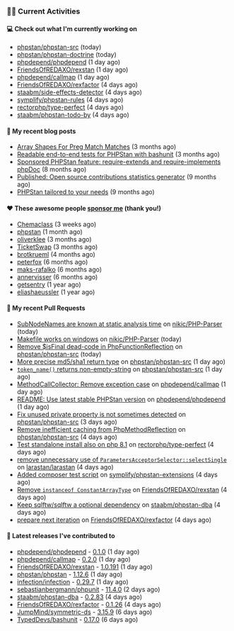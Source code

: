 ### 👨‍💻 Current Activities


#### 💻 Check out what I'm currently working on

- [phpstan/phpstan-src](https://github.com/phpstan/phpstan-src) (today)
- [phpstan/phpstan-doctrine](https://github.com/phpstan/phpstan-doctrine) (today)
- [phpdepend/phpdepend](https://github.com/phpdepend/phpdepend) (1 day ago)
- [FriendsOfREDAXO/rexstan](https://github.com/FriendsOfREDAXO/rexstan) (1 day ago)
- [phpdepend/callmap](https://github.com/phpdepend/callmap) (1 day ago)
- [FriendsOfREDAXO/rexfactor](https://github.com/FriendsOfREDAXO/rexfactor) (4 days ago)
- [staabm/side-effects-detector](https://github.com/staabm/side-effects-detector) (4 days ago)
- [symplify/phpstan-rules](https://github.com/symplify/phpstan-rules) (4 days ago)
- [rectorphp/type-perfect](https://github.com/rectorphp/type-perfect) (4 days ago)
- [staabm/phpstan-todo-by](https://github.com/staabm/phpstan-todo-by) (4 days ago)


#### 📜 My recent blog posts

- [Array Shapes For Preg Match Matches](https://staabm.github.io/2024/07/05/array-shapes-for-preg-match-matches.html) (3 months ago)
- [Readable end-to-end tests for PHPStan with bashunit](https://staabm.github.io/2024/06/28/readable-phpstan-end-to-end-tests-with-bashunit.html) (3 months ago)
- [Sponsored PHPStan feature: require-extends and require-implements phpDoc](https://staabm.github.io/2024/01/15/phpstan-require-extends-implements.html) (8 months ago)
- [Published: Open source contributions statistics generator](https://staabm.github.io/2024/01/10/oss-contribs-published.html) (9 months ago)
- [PHPStan tailored to your needs](https://staabm.github.io/2024/01/01/phpstan-customizing.html) (9 months ago)


#### ❤️ These awesome people [sponsor me](https://github.com/sponsors/staabm) (thank you!)

- [Chemaclass](https://github.com/Chemaclass) (3 weeks ago)
- [phpstan](https://github.com/phpstan) (1 month ago)
- [oliverklee](https://github.com/oliverklee) (3 months ago)
- [TicketSwap](https://github.com/TicketSwap) (3 months ago)
- [brotkrueml](https://github.com/brotkrueml) (4 months ago)
- [peterfox](https://github.com/peterfox) (6 months ago)
- [maks-rafalko](https://github.com/maks-rafalko) (6 months ago)
- [annervisser](https://github.com/annervisser) (6 months ago)
- [getsentry](https://github.com/getsentry) (1 year ago)
- [eliashaeussler](https://github.com/eliashaeussler) (1 year ago)


#### 🔨 My recent Pull Requests

- [SubNodeNames are known at static analysis time](https://github.com/nikic/PHP-Parser/pull/1035) on [nikic/PHP-Parser](https://github.com/nikic/PHP-Parser) (today)
- [Makefile works on windows](https://github.com/nikic/PHP-Parser/pull/1034) on [nikic/PHP-Parser](https://github.com/nikic/PHP-Parser) (today)
- [Remove $isFinal dead-code in PhpFunctionReflection](https://github.com/phpstan/phpstan-src/pull/3545) on [phpstan/phpstan-src](https://github.com/phpstan/phpstan-src) (today)
- [More precise md5/sha1 return type](https://github.com/phpstan/phpstan-src/pull/3541) on [phpstan/phpstan-src](https://github.com/phpstan/phpstan-src) (1 day ago)
- [`token_name()` returns non-empty-string](https://github.com/phpstan/phpstan-src/pull/3540) on [phpstan/phpstan-src](https://github.com/phpstan/phpstan-src) (1 day ago)
- [MethodCallCollector: Remove exception case](https://github.com/phpdepend/callmap/pull/1) on [phpdepend/callmap](https://github.com/phpdepend/callmap) (1 day ago)
- [README: Use latest stable PHPStan version](https://github.com/phpdepend/phpdepend/pull/5) on [phpdepend/phpdepend](https://github.com/phpdepend/phpdepend) (1 day ago)
- [Fix unused private property is not sometimes detected](https://github.com/phpstan/phpstan-src/pull/3539) on [phpstan/phpstan-src](https://github.com/phpstan/phpstan-src) (3 days ago)
- [Remove inefficient caching from PhpMethodReflection](https://github.com/phpstan/phpstan-src/pull/3534) on [phpstan/phpstan-src](https://github.com/phpstan/phpstan-src) (4 days ago)
- [Test standalone install also on php 8.1](https://github.com/rectorphp/type-perfect/pull/46) on [rectorphp/type-perfect](https://github.com/rectorphp/type-perfect) (4 days ago)
- [remove unnecessary use of `ParametersAcceptorSelector::selectSingle`](https://github.com/larastan/larastan/pull/2054) on [larastan/larastan](https://github.com/larastan/larastan) (4 days ago)
- [Added composer test script](https://github.com/symplify/phpstan-extensions/pull/10) on [symplify/phpstan-extensions](https://github.com/symplify/phpstan-extensions) (4 days ago)
- [Remove `instanceof ConstantArrayType`](https://github.com/FriendsOfREDAXO/rexstan/pull/765) on [FriendsOfREDAXO/rexstan](https://github.com/FriendsOfREDAXO/rexstan) (4 days ago)
- [Keep sqlftw/sqlftw a optional dependency](https://github.com/staabm/phpstan-dba/pull/690) on [staabm/phpstan-dba](https://github.com/staabm/phpstan-dba) (4 days ago)
- [prepare next iteration](https://github.com/FriendsOfREDAXO/rexfactor/pull/191) on [FriendsOfREDAXO/rexfactor](https://github.com/FriendsOfREDAXO/rexfactor) (4 days ago)


#### 🔭 Latest releases I've contributed to

- [phpdepend/phpdepend](https://github.com/phpdepend/phpdepend) - [0.1.0](https://github.com/phpdepend/phpdepend/releases/tag/0.1.0) (1 day ago)
- [phpdepend/callmap](https://github.com/phpdepend/callmap) - [0.2.0](https://github.com/phpdepend/callmap/releases/tag/0.2.0) (1 day ago)
- [FriendsOfREDAXO/rexstan](https://github.com/FriendsOfREDAXO/rexstan) - [1.0.191](https://github.com/FriendsOfREDAXO/rexstan/releases/tag/1.0.191) (1 day ago)
- [phpstan/phpstan](https://github.com/phpstan/phpstan) - [1.12.6](https://github.com/phpstan/phpstan/releases/tag/1.12.6) (1 day ago)
- [infection/infection](https://github.com/infection/infection) - [0.29.7](https://github.com/infection/infection/releases/tag/0.29.7) (1 day ago)
- [sebastianbergmann/phpunit](https://github.com/sebastianbergmann/phpunit) - [11.4.0](https://github.com/sebastianbergmann/phpunit/releases/tag/11.4.0) (2 days ago)
- [staabm/phpstan-dba](https://github.com/staabm/phpstan-dba) - [0.2.83](https://github.com/staabm/phpstan-dba/releases/tag/0.2.83) (4 days ago)
- [FriendsOfREDAXO/rexfactor](https://github.com/FriendsOfREDAXO/rexfactor) - [0.1.26](https://github.com/FriendsOfREDAXO/rexfactor/releases/tag/0.1.26) (4 days ago)
- [JumpMind/symmetric-ds](https://github.com/JumpMind/symmetric-ds) - [3.15.9](https://github.com/JumpMind/symmetric-ds/releases/tag/3.15.9) (6 days ago)
- [TypedDevs/bashunit](https://github.com/TypedDevs/bashunit) - [0.17.0](https://github.com/TypedDevs/bashunit/releases/tag/0.17.0) (6 days ago)
